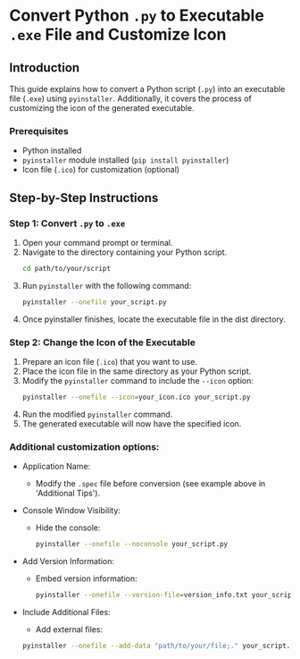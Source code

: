 # Convert Python `.py` to Executable `.exe` File and Customize Icon

## Introduction
This guide explains how to convert a Python script (`.py`) into an executable file (`.exe`) using `pyinstaller`. Additionally, it covers the process of customizing the icon of the generated executable.

### Prerequisites
- Python installed
- `pyinstaller` module installed (`pip install pyinstaller`)
- Icon file (`.ico`) for customization (optional)

## Step-by-Step Instructions

### Step 1: Convert `.py` to `.exe`

1. Open your command prompt or terminal.
2. Navigate to the directory containing your Python script.
   ```bash
   cd path/to/your/script
3. Run `pyinstaller` with the following command:
    ```bash
    pyinstaller --onefile your_script.py
4. Once pyinstaller finishes, locate the executable file in the dist directory.

### Step 2: **Change the Icon of the Executable**
1. Prepare an icon file (`.ico`) that you want to use.
2. Place the icon file in the same directory as your Python script.
3. Modify the `pyinstaller` command to include the `--icon` option:
   ```bash
   pyinstaller --onefile --icon=your_icon.ico your_script.py
4. Run the modified `pyinstaller` command.
5. The generated executable will now have the specified icon.

### Additional customization options:
   - Application Name:
     - Modify the `.spec` file before conversion (see example above in 'Additional Tips').
   - Console Window Visibility:
     - Hide the console:

       ```bash
       pyinstaller --onefile --noconsole your_script.py
       ```

   - Add Version Information:
     - Embed version information:

       ```bash
       pyinstaller --onefile --version-file=version_info.txt your_script.py
       ```

   - Include Additional Files:
      - Add external files:

       ```bash
       pyinstaller --onefile --add-data "path/to/your/file;." your_script.py
       ```
